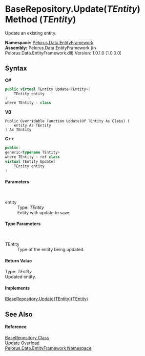 # BaseRepository.Update(*TEntity*) Method (*TEntity*)
 

Update an existing entity.

**Namespace:**&nbsp;<a href="55312241">Pelorus.Data.EntityFramework</a><br />**Assembly:**&nbsp;Pelorus.Data.EntityFramework (in Pelorus.Data.EntityFramework.dll) Version: 1.0.1.0 (1.0.0.0)

## Syntax

**C#**<br />
``` C#
public virtual TEntity Update<TEntity>(
	TEntity entity
)
where TEntity : class

```

**VB**<br />
``` VB
Public Overridable Function Update(Of TEntity As Class) ( 
	entity As TEntity
) As TEntity
```

**C++**<br />
``` C++
public:
generic<typename TEntity>
where TEntity : ref class
virtual TEntity Update(
	TEntity entity
)
```


#### Parameters
&nbsp;<dl><dt>entity</dt><dd>Type: *TEntity*<br />Entity with update to save.</dd></dl>

#### Type Parameters
&nbsp;<dl><dt>TEntity</dt><dd>Type of the entity being updated.</dd></dl>

#### Return Value
Type: *TEntity*<br />Updated entity.

#### Implements
<a href="8E4F5357">IBaseRepository.Update(TEntity)(TEntity)</a><br />

## See Also


#### Reference
<a href="D8FCD057">BaseRepository Class</a><br /><a href="2B31DAF0">Update Overload</a><br /><a href="55312241">Pelorus.Data.EntityFramework Namespace</a><br />